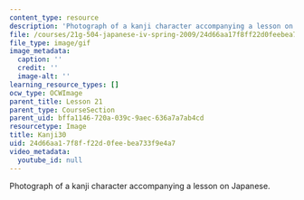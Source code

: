 ```yaml
---
content_type: resource
description: 'Photograph of a kanji character accompanying a lesson on Japanese. '
file: /courses/21g-504-japanese-iv-spring-2009/24d66aa17f8ff22d0feebea733f9e4a7_Kanji30.gif
file_type: image/gif
image_metadata:
  caption: ''
  credit: ''
  image-alt: ''
learning_resource_types: []
ocw_type: OCWImage
parent_title: Lesson 21
parent_type: CourseSection
parent_uid: bffa1146-720a-039c-9aec-636a7a7ab4cd
resourcetype: Image
title: Kanji30
uid: 24d66aa1-7f8f-f22d-0fee-bea733f9e4a7
video_metadata:
  youtube_id: null
---
```

Photograph of a kanji character accompanying a lesson on Japanese. 

